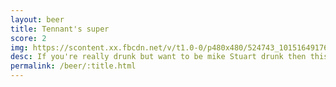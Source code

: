 ```yaml
---
layout: beer
title: Tennant's super
score: 2
img: https://scontent.xx.fbcdn.net/v/t1.0-0/p480x480/524743_10151649176508745_61534800_n.jpg?oh=abf59e1284532a4ba652cfbce484748e&oe=591E1830
desc: If you're really drunk but want to be mike Stuart drunk then this is the beer for you
permalink: /beer/:title.html
---
```

